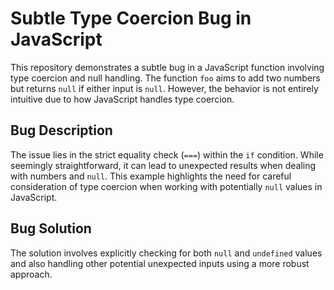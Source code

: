 # Subtle Type Coercion Bug in JavaScript

This repository demonstrates a subtle bug in a JavaScript function involving type coercion and null handling. The function `foo` aims to add two numbers but returns `null` if either input is `null`. However, the behavior is not entirely intuitive due to how JavaScript handles type coercion.

## Bug Description
The issue lies in the strict equality check (`===`) within the `if` condition. While seemingly straightforward, it can lead to unexpected results when dealing with numbers and `null`.  This example highlights the need for careful consideration of type coercion when working with potentially `null` values in JavaScript.

## Bug Solution
The solution involves explicitly checking for both `null` and `undefined` values and also handling other potential unexpected inputs using a more robust approach.